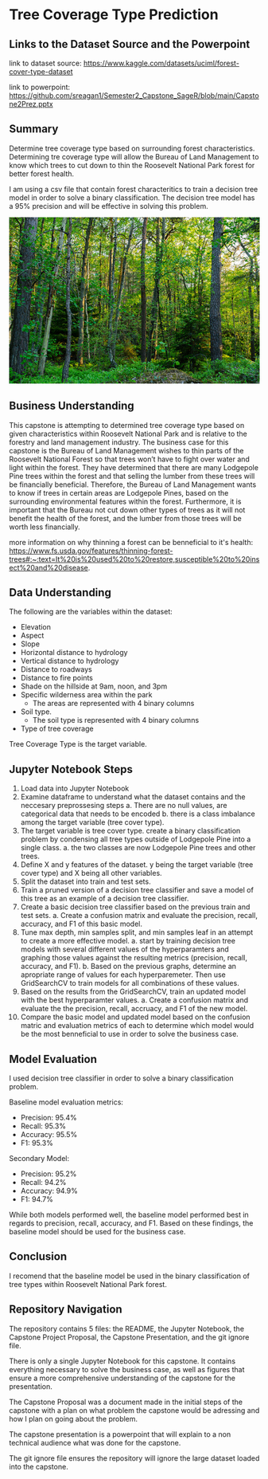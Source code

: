 # Tree Coverage Type Prediction

## Links to the Dataset Source and the Powerpoint

link to dataset source: https://www.kaggle.com/datasets/uciml/forest-cover-type-dataset

link to powerpoint: https://github.com/sreagan1/Semester2_Capstone_SageR/blob/main/Capstone2Prez.pptx

## Summary

Determine tree coverage type based on surrounding forest characteristics. Determining tre coverage type will allow the Bureau of Land Management to know which trees to cut down to thin the Roosevelt National Park forest for better forest health. 

I am using a csv file that contain forest characteritics to train a decision tree model in order to solve a binary classification. The decision tree model has a 95% precision and will be effective in solving this problem. 

![alt text](https://github.com/sreagan1/Semester2_Capstone_SageR/blob/main/README%20image.jpg)

## Business Understanding

This capstone is attempting to determined tree coverage type based on given characteristics within 
Roosevelt National Park and is relative to the forestry and land management industry. The business case 
for this capstone is the Bureau of Land Management wishes to thin parts of the Roosevelt National Forest
so that trees won’t have to fight over water and light within the forest. They have determined that there 
are many Lodgepole Pine trees within the forest and that selling the lumber from these trees will be 
financially beneficial. Therefore, the Bureau of Land Management wants to know if trees in certain areas 
are Lodgepole Pines, based on the surrounding environmental features within the forest. Furthermore, it is 
important that the Bureau not cut down other types of trees as it will not benefit the health of the forest, 
and the lumber from those trees will be worth less financially.

more information on why thinning a forest can be benneficial to it's health: https://www.fs.usda.gov/features/thinning-forest-trees#:~:text=It%20is%20used%20to%20restore,susceptible%20to%20insect%20and%20disease.

## Data Understanding

The following are the variables within the dataset:

- Elevation
- Aspect
- Slope
- Horizontal distance to hydrology
- Vertical distance to hydrology
- Distance to roadways
- Distance to fire points
- Shade on the hillside at 9am, noon, and 3pm
- Specific wilderness area within the park
    - The areas are represented with 4 binary columns
- Soil type. 
    - The soil type is represented with 4 binary columns 
- Type of tree coverage

Tree Coverage Type is the target variable. 

## Jupyter Notebook Steps

1. Load data into Jupyter Notebook
2. Examine dataframe to understand what the dataset contains and the neccesary preprossesing steps
    a. There are no null values, are categorical data that needs to be encoded
    b. there is a class imbalance among the target variable (tree cover type). 
3. The target variable is tree cover type. create a binary classification problem by condensing all tree types outside of Lodgepole Pine        into a single class. 
    a. the two classes are now Lodgepole Pine trees and other trees. 
4. Define X and y features of the dataset. y being the target variable (tree cover type) and X being all other variables.
5. Split the dataset into train and test sets. 
6. Train a pruned version of a decision tree classifier and save a model of this tree as an example of a decision tree classifier. 
7. Create a basic decision tree classifier based on the previous train and test sets. 
    a. Create a confusion matrix and evaluate the precision, recall, accuracy, and F1 of this basic model. 
8. Tune max depth, min samples split, and min samples leaf in an attempt to create a more effective model.
    a. start by training decision tree models with several different values of the hyperparamters and graphing those values against the            resulting metrics (precision, recall, accuracy, and F1). 
    b. Based on the previous graphs, determine an apropriate range of values for each hyperparemeter. Then use GridSearchCV to train models        for all combinations of these values. 
9. Based on the results from the GridSearchCV, train an updated model with the best hyperparamter values. 
    a. Create a confusion matrix and evaluate the the precision, recall, accruacy, and F1 of the new model. 
10. Compare the basic model and updated model based on the confusion matric and evaluation metrics of each to determine which model would be     the most benneficial to use in order to solve the business case. 

## Model Evaluation

I used decision tree classifier in order to solve a binary classification problem. 

Baseline model evaluation metrics:
- Precision: 95.4%
- Recall: 95.3%
- Accuracy: 95.5%
- F1: 95.3%

Secondary Model:
- Precision: 95.2%
- Recall: 94.2%
- Accuracy: 94.9%
- F1: 94.7%

While both models performed well, the baseline model performed best in regards to precision, recall, accuracy, and F1. 
Based on these findings, the baseline model should be used for the business case. 

## Conclusion 

I recomend that the baseline model be used in the binary classification of tree types within Roosevelt National Park forest. 

## Repository Navigation

The repository contains 5 files: the README, the Jupyter Notebook, the Capstone Project Proposal, the Capstone Presentation, and the git ignore file. 

There is only a single Jupyter Notebook for this capstone. It contains everything necessary to solve the business case, as well as figures that ensure a more comprehensive understanding of the capstone for the presentation. 

The Capstone Proposal was a document made in the initial steps of the capstone with a plan on what problem the capstone would be adressing and how I plan on going about the problem. 

The capstone presentation is a powerpoint that will explain to a non technical audience what was done for the capstone. 

The git ignore file ensures the repository will ignore the large dataset loaded into the capstone. 